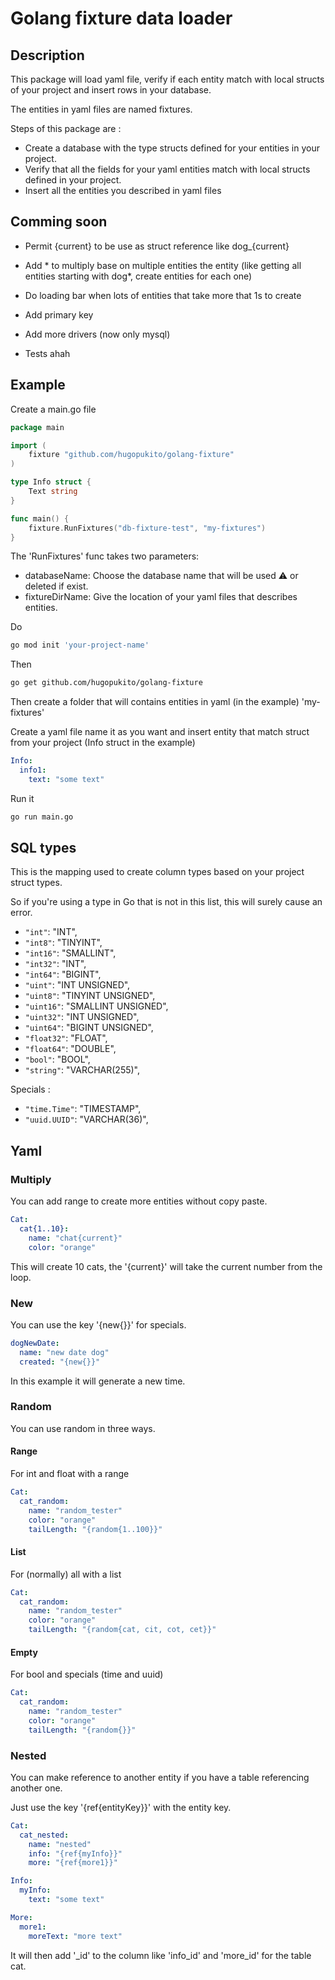 # Golang fixture data loader

## Description

This package will load yaml file, verify if each entity match with local structs of your project and insert rows in your database.

The entities in yaml files are named fixtures.

Steps of this package are :

- Create a database with the type structs defined for your entities in your project.
- Verify that all the fields for your yaml entities match with local structs defined in your project.
- Insert all the entities you described in yaml files

## Comming soon

- Permit {current} to be use as struct reference like dog_{current}

- Add * to multiply base on multiple entities the entity (like getting all entities starting with dog*, create entities for each one)

- Do loading bar when lots of entities that take more that 1s to create

- Add primary key

- Add more drivers (now only mysql)

- Tests ahah

## Example

Create a main.go file

```go
package main

import (
	fixture "github.com/hugopukito/golang-fixture"
)

type Info struct {
	Text string
}

func main() {
	fixture.RunFixtures("db-fixture-test", "my-fixtures")
}
```

The 'RunFixtures' func takes two parameters:

- databaseName: Choose the database name that will be used ⚠️ or deleted if exist.
- fixtureDirName: Give the location of your yaml files that describes entities.


Do
```bash 
go mod init 'your-project-name'
```

Then
```bash
go get github.com/hugopukito/golang-fixture
```

Then create a folder that will contains entities in yaml (in the example) 'my-fixtures'

Create a yaml file name it as you want and insert entity that match struct from your project (Info struct in the example)

```yaml
Info:
  info1:
    text: "some text"
```

Run it
```bash 
go run main.go
```

## SQL types

This is the mapping used to create column types based on your project struct types.

So if you're using a type in Go that is not in this list, this will surely cause an error.

- `"int"`:       "INT",
- `"int8"`:      "TINYINT",
- `"int16"`:     "SMALLINT",
- `"int32"`:     "INT",
- `"int64"`:     "BIGINT",
- `"uint"`:      "INT UNSIGNED",
- `"uint8"`:     "TINYINT UNSIGNED",
- `"uint16"`:    "SMALLINT UNSIGNED",
- `"uint32"`:    "INT UNSIGNED",
- `"uint64"`:    "BIGINT UNSIGNED",
- `"float32"`:   "FLOAT",
- `"float64"`:   "DOUBLE",
- `"bool"`:      "BOOL",
- `"string"`:    "VARCHAR(255)",

Specials :

- `"time.Time"`: "TIMESTAMP",
- `"uuid.UUID"`: "VARCHAR(36)",

## Yaml

### Multiply

You can add range to create more entities without copy paste.

```yaml
Cat:
  cat{1..10}:
  	name: "chat{current}"
    color: "orange"
```

This will create 10 cats, the '{current}' will take the current number from the loop.

### New

You can use the key '{new{}}' for specials.

```yaml
dogNewDate:
  name: "new date dog"
  created: "{new{}}"
```

In this example it will generate a new time.

### Random

You can use random in three ways.

#### Range

For int and float with a range

```yaml
Cat:
  cat_random:
    name: "random_tester"
    color: "orange"
    tailLength: "{random{1..100}}"
```

#### List

For (normally) all with a list

```yaml
Cat:
  cat_random:
    name: "random_tester"
    color: "orange"
    tailLength: "{random{cat, cit, cot, cet}}"
```

#### Empty

For bool and specials (time and uuid)

```yaml
Cat:
  cat_random:
    name: "random_tester"
    color: "orange"
    tailLength: "{random{}}"
```

### Nested

You can make reference to another entity if you have a table referencing another one.

Just use the key '{ref{entityKey}}' with the entity key.

```yaml
Cat:
  cat_nested:
    name: "nested"
    info: "{ref{myInfo}}"
    more: "{ref{more1}}"

Info:
  myInfo:
    text: "some text"

More:
  more1:
    moreText: "more text"
```

It will then add '_id' to the column like 'info_id' and 'more_id' for the table cat.